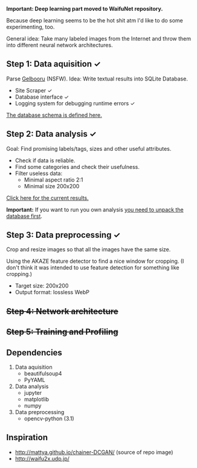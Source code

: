 **Important: Deep learning part moved to WaifuNet repository.**

Because deep learning seems to be the hot shit atm I'd like to do some experimenting, too.

General idea: Take many labeled images from the Internet and throw them into different neural network architectures.

Step 1: Data aquisition ✓
--------------
Parse [Gelbooru](http://gelbooru.com/) (NSFW).
Idea: Write textual results into SQLite Database. 
* Site Scraper ✓
* Database interface ✓
* Logging system for debugging runtime errors ✓

[The database schema is defined here.](src/create_tables.sql)

Step 2: Data analysis ✓
--------------
Goal: Find promising labels/tags, sizes and other useful attributes.
- Check if data is reliable.
- Find some categories and check their usefulness.
- Filter useless data:
    - Minimal aspect ratio 2:1
    - Minimal size 200x200

[Click here for the current results.](results/README.md)

**Important:** If you want to run you own analysis [you need to unpack the database first](data/README.md).

Step 3: Data preprocessing ✓
--------------
Crop and resize images so that all the images have the same size.

Using the AKAZE feature detector to find a nice window for cropping.
(I don't think it was intended to use feature detection for something like cropping.)

- Target size: 200x200
- Output format: lossless WebP

~~Step 4: Network architecture~~
--------------

~~Step 5: Training and Profiling~~
--------------

Dependencies
--------------
1. Data aquisition
    * beautifulsoup4
    * PyYAML
2. Data analysis
    * jupyter
    * matplotlib
    * numpy
3. Data preprocessing
    * opencv-python (3.1)

Inspiration
--------------
* http://mattya.github.io/chainer-DCGAN/ (source of repo image)
* http://waifu2x.udp.jp/

